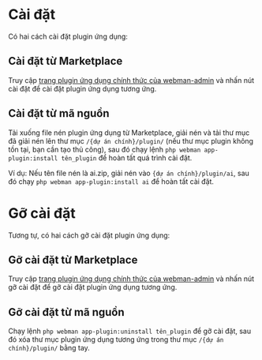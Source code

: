 # Cài đặt

Có hai cách cài đặt plugin ứng dụng:

## Cài đặt từ Marketplace
Truy cập [trang plugin ứng dụng chính thức của webman-admin](https://www.workerman.net/plugin/82) và nhấn nút cài đặt để cài đặt plugin ứng dụng tương ứng.

## Cài đặt từ mã nguồn
Tải xuống file nén plugin ứng dụng từ Marketplace, giải nén và tải thư mục đã giải nén lên thư mục `/{dự án chính}/plugin/` (nếu thư mục plugin không tồn tại, bạn cần tạo thủ công), sau đó chạy lệnh `php webman app-plugin:install tên_plugin` để hoàn tất quá trình cài đặt.

Ví dụ: Nếu tên file nén là ai.zip, giải nén vào `{dự án chính}/plugin/ai`, sau đó chạy `php webman app-plugin:install ai` để hoàn tất cài đặt.

# Gỡ cài đặt

Tương tự, có hai cách gỡ cài đặt plugin ứng dụng:

## Gỡ cài đặt từ Marketplace
Truy cập [trang plugin ứng dụng chính thức của webman-admin](https://www.workerman.net/plugin/82) và nhấn nút gỡ cài đặt để gỡ cài đặt plugin ứng dụng tương ứng.

## Gỡ cài đặt từ mã nguồn
Chạy lệnh `php webman app-plugin:uninstall tên_plugin` để gỡ cài đặt, sau đó xóa thư mục plugin ứng dụng tương ứng trong thư mục `/{dự án chính}/plugin/` bằng tay.
